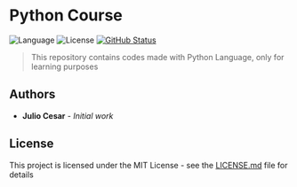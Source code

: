 # Python Course

![Language](https://badgen.net/badge/language/python/blue)
![License](https://badgen.net/badge/license/MIT/blue)
[![GitHub Status](https://badgen.net/github/status/julio-cesar-development/python-course)](https://github.com/julio-cesar-development/python-course)

> This repository contains codes made with Python Language, only for learning purposes

## Authors

* **Julio Cesar** - *Initial work*

## License

This project is licensed under the MIT License - see the [LICENSE.md](LICENSE.md) file for details
